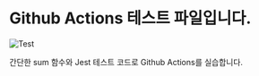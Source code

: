 # Github Actions 테스트 파일입니다.

![Test](https://github.com/kimym98/github-action/actions/workflows/test.yml/badge.svg)

간단한 sum 함수와 Jest 테스트 코드로 Github Actions를 실습합니다.
